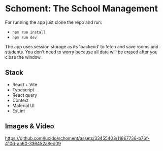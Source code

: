 # Schoment: The School Management
For running the app just clone the repo and run:
- `npm run install`
- `npm run dev`

The app uses session storage as its 'backend' to fetch and save rooms and students. You don't need to worry because all data will be erased after you close the window.

## Stack
- React + Vite
- Typescript
- React query
- Context
- Material UI
- EsLint

## Images & Video


https://github.com/lucjdo/schoment/assets/33455403/11867736-b76f-410d-aa60-336452a8ed09



